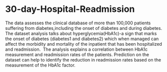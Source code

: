 # 30-day-Hospital-Readmission
The data assesses the clinical database of more than 100,000 patients suffering from diabetes,including the onset of diabetes and during diabetes. The dataset analysis talks about hyperglycemia(HbA1c)-a sign that marks the onset of diabetes (diabetes1 and diabetes2) which when managed can affect the morbidity and mortality of the inpatient that has been hospitalized and readmission.  The analysis explains a correlation between HbA1c measurement and readmission rates of the patients. Prediction on the dataset can help to identify the reduction in readmission rates based on the measurement of the HbA1c factor.
